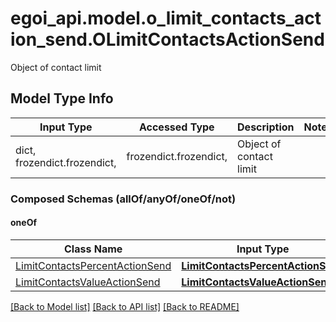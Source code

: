 # egoi_api.model.o_limit_contacts_action_send.OLimitContactsActionSend

Object of contact limit

## Model Type Info
Input Type | Accessed Type | Description | Notes
------------ | ------------- | ------------- | -------------
dict, frozendict.frozendict,  | frozendict.frozendict,  | Object of contact limit | 

### Composed Schemas (allOf/anyOf/oneOf/not)
#### oneOf
Class Name | Input Type | Accessed Type | Description | Notes
------------- | ------------- | ------------- | ------------- | -------------
[LimitContactsPercentActionSend](LimitContactsPercentActionSend.md) | [**LimitContactsPercentActionSend**](LimitContactsPercentActionSend.md) | [**LimitContactsPercentActionSend**](LimitContactsPercentActionSend.md) |  | 
[LimitContactsValueActionSend](LimitContactsValueActionSend.md) | [**LimitContactsValueActionSend**](LimitContactsValueActionSend.md) | [**LimitContactsValueActionSend**](LimitContactsValueActionSend.md) |  | 

[[Back to Model list]](../../README.md#documentation-for-models) [[Back to API list]](../../README.md#documentation-for-api-endpoints) [[Back to README]](../../README.md)

